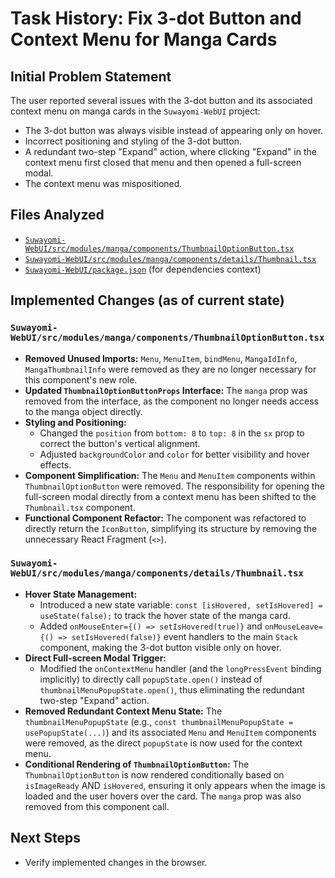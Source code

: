 # Task History: Fix 3-dot Button and Context Menu for Manga Cards

## Initial Problem Statement
The user reported several issues with the 3-dot button and its associated context menu on manga cards in the `Suwayomi-WebUI` project:
*   The 3-dot button was always visible instead of appearing only on hover.
*   Incorrect positioning and styling of the 3-dot button.
*   A redundant two-step "Expand" action, where clicking "Expand" in the context menu first closed that menu and then opened a full-screen modal.
*   The context menu was mispositioned.

## Files Analyzed
*   [`Suwayomi-WebUI/src/modules/manga/components/ThumbnailOptionButton.tsx`](Suwayomi-WebUI/src/modules/manga/components/ThumbnailOptionButton.tsx)
*   [`Suwayomi-WebUI/src/modules/manga/components/details/Thumbnail.tsx`](Suwayomi-WebUI/src/modules/manga/components/details/Thumbnail.tsx)
*   [`Suwayomi-WebUI/package.json`](Suwayomi-WebUI/package.json) (for dependencies context)

## Implemented Changes (as of current state)
### `Suwayomi-WebUI/src/modules/manga/components/ThumbnailOptionButton.tsx`
*   **Removed Unused Imports:** `Menu`, `MenuItem`, `bindMenu`, `MangaIdInfo`, `MangaThumbnailInfo` were removed as they are no longer necessary for this component's new role.
*   **Updated `ThumbnailOptionButtonProps` Interface:** The `manga` prop was removed from the interface, as the component no longer needs access to the manga object directly.
*   **Styling and Positioning:**
    *   Changed the `position` from `bottom: 8` to `top: 8` in the `sx` prop to correct the button's vertical alignment.
    *   Adjusted `backgroundColor` and `color` for better visibility and hover effects.
*   **Component Simplification:** The `Menu` and `MenuItem` components within `ThumbnailOptionButton` were removed. The responsibility for opening the full-screen modal directly from a context menu has been shifted to the `Thumbnail.tsx` component.
*   **Functional Component Refactor:** The component was refactored to directly return the `IconButton`, simplifying its structure by removing the unnecessary React Fragment (`<>`).

### `Suwayomi-WebUI/src/modules/manga/components/details/Thumbnail.tsx`
*   **Hover State Management:**
    *   Introduced a new state variable: `const [isHovered, setIsHovered] = useState(false);` to track the hover state of the manga card.
    *   Added `onMouseEnter={() => setIsHovered(true)}` and `onMouseLeave={() => setIsHovered(false)}` event handlers to the main `Stack` component, making the 3-dot button visible only on hover.
*   **Direct Full-screen Modal Trigger:**
    *   Modified the `onContextMenu` handler (and the `longPressEvent` binding implicitly) to directly call `popupState.open()` instead of `thumbnailMenuPopupState.open()`, thus eliminating the redundant two-step "Expand" action.
*   **Removed Redundant Context Menu State:** The `thumbnailMenuPopupState` (e.g., `const thumbnailMenuPopupState = usePopupState(...)`) and its associated `Menu` and `MenuItem` components were removed, as the direct `popupState` is now used for the context menu.
*   **Conditional Rendering of `ThumbnailOptionButton`:** The `ThumbnailOptionButton` is now rendered conditionally based on `isImageReady` AND `isHovered`, ensuring it only appears when the image is loaded and the user hovers over the card. The `manga` prop was also removed from this component call.

## Next Steps
*   Verify implemented changes in the browser.